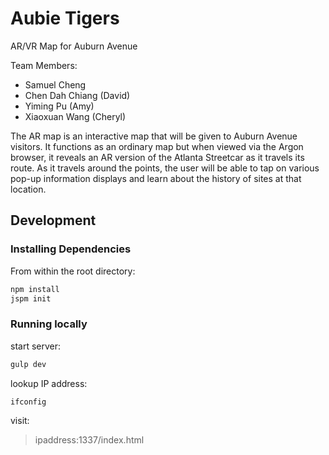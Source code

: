 # Aubie Tigers
AR/VR Map for Auburn Avenue

Team Members:

<ul>
<li>Samuel Cheng</li>
<li>Chen Dah Chiang (David)</li>
<li>Yiming Pu (Amy)</li>
<li>Xiaoxuan Wang (Cheryl)</li>
</ul>

The AR map is an interactive map that will be given to Auburn Avenue visitors. It functions as an ordinary map but when viewed via the Argon browser, it reveals an AR version of the Atlanta Streetcar as it travels its route. As it travels around the points, the user will be able to tap on various pop-up information displays and learn about the history of sites at that location.

## Development

### Installing Dependencies

From within the root directory:

```sh
npm install
jspm init
```
### Running locally

start server:

```sh
gulp dev
```
lookup IP address:

```sh
ifconfig
```
visit:

> ipaddress:1337/index.html
